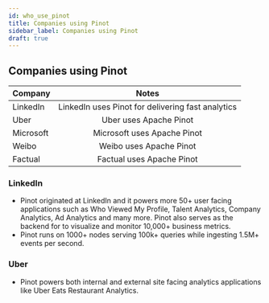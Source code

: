 ```yaml
---
id: who_use_pinot
title: Companies using Pinot
sidebar_label: Companies using Pinot
draft: true
---
```


## Companies using Pinot

| Company        | Notes           |
| ------------- |:-------------:|
| LinkedIn      | LinkedIn uses Pinot for delivering fast analytics |
| Uber      | Uber uses Apache Pinot |
| Microsoft | Microsoft uses Apache Pinot |
| Weibo     | Weibo uses Apache Pinot |
| Factual   | Factual uses Apache Pinot |

### LinkedIn

- Pinot originated at LinkedIn and it powers more 50+ user facing applications such as Who Viewed My Profile, Talent Analytics, Company Analytics, Ad Analytics and many more. Pinot also serves as the backend for to visualize and monitor 10,000+ business metrics.
- Pinot runs on 1000+ nodes serving 100k+ queries while ingesting 1.5M+ events per second.

### Uber

- Pinot powers both internal and external site facing analytics applications like Uber Eats Restaurant Analytics.

